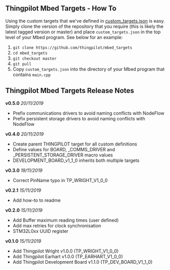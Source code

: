 ## Thingpilot Mbed Targets - How To
Using the custom targets that we've defined in [custom_targets.json](https://github.com/thingpilot/mbed_targets/blob/master/custom_targets.json) is easy. Simply clone the version of the repository that you require (this is likely the latest tagged version or master) and place `custom_targets.json` in the top level of your Mbed program. See below for an example:

 1. `git clone https://github.com/thingpilot/mbed_targets`
 2. `cd mbed_targets`
 3. `git checkout master`
 4. `git pull` 
 5. Copy `custom_targets.json` into the directory of your Mbed program that contains `main.cpp`

## Thingpilot Mbed Targets Release Notes
**v0.5.0**  *20/11/2019*

- Prefix communications drivers to avoid naming conflicts with NodeFlow
- Prefix persistent storage drivers to avoid naming conflicts with NodeFlow

**v0.4.0**  *20/11/2019*

- Create parent THINGPILOT target for all custom definitions
- Define values for BOARD, _COMMS_DRIVER and _PERSISTENT_STORAGE_DRIVER macro values
- DEVELOPMENT_BOARD_v1_1_0 inherits both multiple targets

**v0.3.0**  *19/11/2019*

- Correct PinName typo in TP_WRIGHT_V1_0_0

**v0.2.1**  *15/11/2019*

- Add how-to to readme

**v0.2.0**  *15/11/2019*

- Add Buffer maximum reading times (user defined)
- Add max retries for clock synchronisation
- STM32L0xx UUID register

**v0.1.0**  *15/11/2019*

- Add Thingpilot Wright v1.0.0 (TP_WRIGHT_V1_0_0)
- Add Thingpilot Earhart v1.0.0 (TP_EARHART_V1_0_0)
- Add Thingpilot Development Board v1.1.0 (TP_DEV_BOARD_V1_1_0)